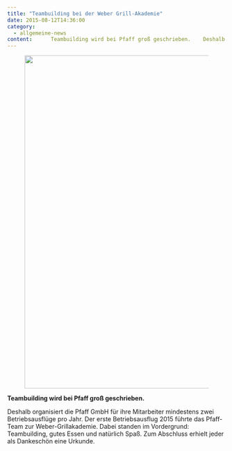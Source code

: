 ```yaml
---
title: "Teambuilding bei der Weber Grill-Akademie"
date: 2015-08-12T14:36:00
category:
  - allgemeine-news
content:      Teambuilding wird bei Pfaff groß geschrieben.    Deshalb organisiert die Pfaff GmbH für ihre Mitarbeiter mindestens zwei Betriebsausflüge pro Jahr. Der erste Betriebsausflug 2015 führte das Pfaff-Team zur Weber-Grillakademie. Dabei standen im Vordergrund Teambuilding, gutes Essen und natürlich Spaß. Zum Abschluss erhielt jeder als Dankeschön eine Urkunde. 
---
```


<figure class="wp-block-image size-large"><img loading="lazy" width="1024" height="768" src="/team-building-pfaff.jpg" alt="" class="wp-image-719" srcset="/team-building-pfaff.jpg 1024w, /team-building-pfaff-300x225.jpg 300w, /team-building-pfaff-768x576.jpg 768w" sizes="(max-width: 1024px) 100vw, 1024px" /></figure>



<p><strong>Teambuilding wird bei Pfaff groß geschrieben.</strong></p>



<p>Deshalb organisiert die Pfaff GmbH für ihre Mitarbeiter mindestens zwei Betriebsausflüge pro Jahr. Der erste Betriebsausflug 2015 führte das Pfaff-Team zur Weber-Grillakademie. Dabei standen im Vordergrund: Teambuilding, gutes Essen und natürlich Spaß. Zum Abschluss erhielt jeder als Dankeschön eine Urkunde.</p>
